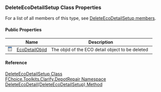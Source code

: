 ﻿### DeleteEcoDetailSetup Class Properties

For a list of all members of this type, see [DeleteEcoDetailSetup members](FChoice.Toolkits.Clarify~FChoice.Toolkits.Clarify.DepotRepair.DeleteEcoDetailSetup_members.md).

#### Public Properties

|   | Name | Description |
| --- | --- | --- |
| ![Public Property](dotnetimages/publicProperty.png) | [EcoDetailObjid](FChoice.Toolkits.Clarify~FChoice.Toolkits.Clarify.DepotRepair.DeleteEcoDetailSetup~EcoDetailObjid.md) | The objid of the ECO detail object to be deleted   |





#### Reference

[DeleteEcoDetailSetup Class](FChoice.Toolkits.Clarify~FChoice.Toolkits.Clarify.DepotRepair.DeleteEcoDetailSetup.md)  
[FChoice.Toolkits.Clarify.DepotRepair Namespace](FChoice.Toolkits.Clarify~FChoice.Toolkits.Clarify.DepotRepair_namespace.md)  
[DeleteEcoDetail(DeleteEcoDetailSetup) Method](FChoice.Toolkits.Clarify~FChoice.Toolkits.Clarify.DepotRepair.DepotRepairToolkit~DeleteEcoDetail(DeleteEcoDetailSetup).md)